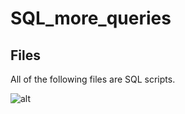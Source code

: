 # SQL_more_queries

## Files

All of the following files are SQL scripts.

![alt](https://geps.dev/progress/00)

